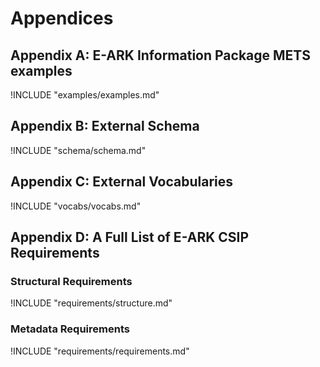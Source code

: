 
# Appendices

## Appendix A: E-ARK Information Package METS examples

!INCLUDE "examples/examples.md"

## Appendix B: External Schema

!INCLUDE "schema/schema.md"

## Appendix C: External Vocabularies

!INCLUDE "vocabs/vocabs.md"

## Appendix D: A Full List of E-ARK CSIP Requirements

### Structural Requirements

!INCLUDE "requirements/structure.md"

### Metadata Requirements

!INCLUDE "requirements/requirements.md"
